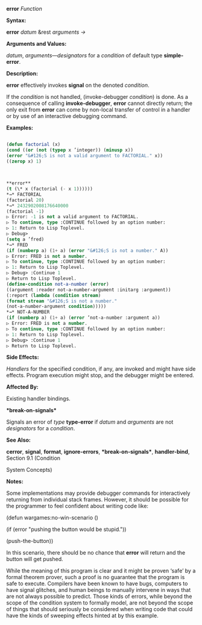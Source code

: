 **error** *Function* 



**Syntax:** 



**error** *datum* &amp;rest *arguments →* 



**Arguments and Values:** 



*datum*, *arguments*—*designators* for a *condition* of default type **simple-error**. 



**Description:** 



**error** effectively invokes **signal** on the denoted *condition*. 



If the *condition* is not handled, (invoke-debugger *condition*) is done. As a consequence of calling **invoke-debugger**, **error** cannot directly return; the only exit from **error** can come by non-local transfer of control in a handler or by use of an interactive debugging command. 



**Examples:**
```lisp
 
(defun factorial (x) 
(cond ((or (not (typep x ’integer)) (minusp x)) 
(error "&#126;S is not a valid argument to FACTORIAL." x)) 
((zerop x) 1) 

 
 
**error** 
(t (\* x (factorial (- x 1)))))) 
*→* FACTORIAL 
(factorial 20) 
*→* 2432902008176640000 
(factorial -1) 
▷ Error: -1 is not a valid argument to FACTORIAL. 
▷ To continue, type :CONTINUE followed by an option number: 
▷ 1: Return to Lisp Toplevel. 
▷ Debug> 
(setq a ’fred) 
*→* FRED 
(if (numberp a) (1+ a) (error "&#126;S is not a number." A)) 
▷ Error: FRED is not a number. 
▷ To continue, type :CONTINUE followed by an option number: 
▷ 1: Return to Lisp Toplevel. 
▷ Debug> :Continue 1 
▷ Return to Lisp Toplevel. 
(define-condition not-a-number (error) 
((argument :reader not-a-number-argument :initarg :argument)) 
(:report (lambda (condition stream) 
(format stream "&#126;S is not a number." 
(not-a-number-argument condition))))) 
*→* NOT-A-NUMBER 
(if (numberp a) (1+ a) (error ’not-a-number :argument a)) 
▷ Error: FRED is not a number. 
▷ To continue, type :CONTINUE followed by an option number: 
▷ 1: Return to Lisp Toplevel. 
▷ Debug> :Continue 1 
▷ Return to Lisp Toplevel. 

```
**Side Effects:** 



*Handlers* for the specified condition, if any, are invoked and might have side effects. Program execution might stop, and the debugger might be entered. 



**Affected By:** 



Existing handler bindings. 



**\*break-on-signals\*** 



Signals an error of *type* **type-error** if *datum* and *arguments* are not *designators* for a *condition*. 



**See Also:** 



**cerror**, **signal**, **format**, **ignore-errors**, **\*break-on-signals\***, **handler-bind**, Section 9.1 (Condition 



 



 



System Concepts) 



**Notes:** 



Some implementations may provide debugger commands for interactively returning from individual stack frames. However, it should be possible for the programmer to feel confident about writing code like: 



(defun wargames:no-win-scenario () 



(if (error "pushing the button would be stupid.")) 



(push-the-button)) 



In this scenario, there should be no chance that **error** will return and the button will get pushed. 



While the meaning of this program is clear and it might be proven ‘safe’ by a formal theorem prover, such a proof is no guarantee that the program is safe to execute. Compilers have been known to have bugs, computers to have signal glitches, and human beings to manually intervene in ways that are not always possible to predict. Those kinds of errors, while beyond the scope of the condition system to formally model, are not beyond the scope of things that should seriously be considered when writing code that could have the kinds of sweeping effects hinted at by this example. 




